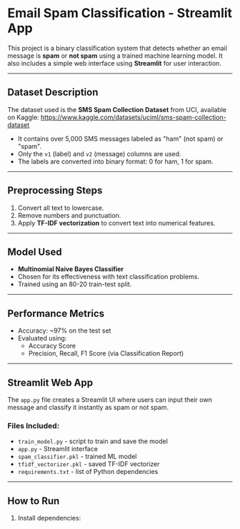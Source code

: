# Email Spam Classification - Streamlit App

This project is a binary classification system that detects whether an email message is **spam** or **not spam** using a trained machine learning model. It also includes a simple web interface using **Streamlit** for user interaction.

---

##  Dataset Description

The dataset used is the **SMS Spam Collection Dataset** from UCI, available on Kaggle:
https://www.kaggle.com/datasets/uciml/sms-spam-collection-dataset

- It contains over 5,000 SMS messages labeled as "ham" (not spam) or "spam".
- Only the `v1` (label) and `v2` (message) columns are used.
- The labels are converted into binary format: 0 for ham, 1 for spam.

---

## Preprocessing Steps

1. Convert all text to lowercase.
2. Remove numbers and punctuation.
3. Apply **TF-IDF vectorization** to convert text into numerical features.

---

##  Model Used

- **Multinomial Naive Bayes Classifier**
- Chosen for its effectiveness with text classification problems.
- Trained using an 80-20 train-test split.

---

## Performance Metrics

- Accuracy: ~97% on the test set
- Evaluated using:
  - Accuracy Score
  - Precision, Recall, F1 Score (via Classification Report)

---

##  Streamlit Web App

The `app.py` file creates a Streamlit UI where users can input their own message and classify it instantly as spam or not spam.

### Files Included:

- `train_model.py` - script to train and save the model
- `app.py` - Streamlit interface
- `spam_classifier.pkl` - trained ML model
- `tfidf_vectorizer.pkl` - saved TF-IDF vectorizer
- `requirements.txt` - list of Python dependencies

---

## How to Run

1. Install dependencies:






